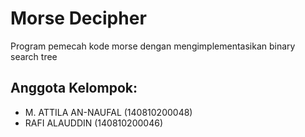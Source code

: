 # Morse Decipher
 Program pemecah kode morse dengan mengimplementasikan binary search tree

## Anggota Kelompok:
* M. ATTILA AN-NAUFAL (140810200048)
* RAFI ALAUDDIN       (140810200046)